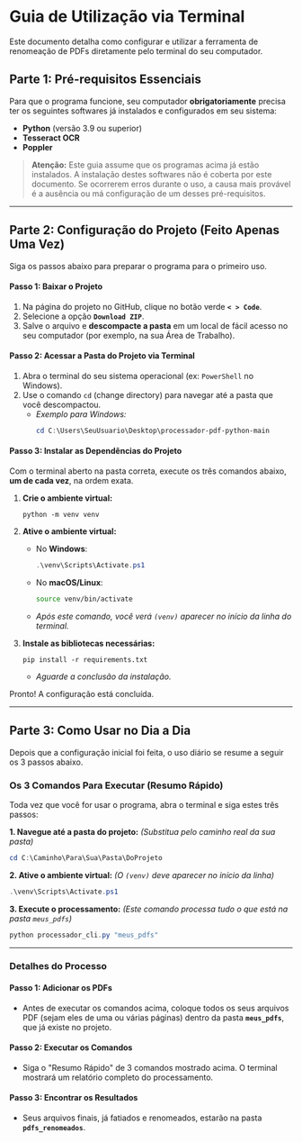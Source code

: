 # Guia de Utilização via Terminal

Este documento detalha como configurar e utilizar a ferramenta de renomeação de PDFs diretamente pelo terminal do seu computador.

## Parte 1: Pré-requisitos Essenciais

Para que o programa funcione, seu computador **obrigatoriamente** precisa ter os seguintes softwares já instalados e configurados em seu sistema:

* **Python** (versão 3.9 ou superior)
* **Tesseract OCR**
* **Poppler**

> **Atenção:** Este guia assume que os programas acima já estão instalados. A instalação destes softwares não é coberta por este documento. Se ocorrerem erros durante o uso, a causa mais provável é a ausência ou má configuração de um desses pré-requisitos.

---

## Parte 2: Configuração do Projeto (Feito Apenas Uma Vez)

Siga os passos abaixo para preparar o programa para o primeiro uso.

#### Passo 1: Baixar o Projeto
1.  Na página do projeto no GitHub, clique no botão verde **`< > Code`**.
2.  Selecione a opção **`Download ZIP`**.
3.  Salve o arquivo e **descompacte a pasta** em um local de fácil acesso no seu computador (por exemplo, na sua Área de Trabalho).

#### Passo 2: Acessar a Pasta do Projeto via Terminal
1.  Abra o terminal do seu sistema operacional (ex: `PowerShell` no Windows).
2.  Use o comando `cd` (change directory) para navegar até a pasta que você descompactou.
    * *Exemplo para Windows:*
        ```powershell
        cd C:\Users\SeuUsuario\Desktop\processador-pdf-python-main
        ```

#### Passo 3: Instalar as Dependências do Projeto
Com o terminal aberto na pasta correta, execute os três comandos abaixo, **um de cada vez**, na ordem exata.

1.  **Crie o ambiente virtual:**
    ```
    python -m venv venv
    ```

2.  **Ative o ambiente virtual:**
    * No **Windows**:
        ```powershell
        .\venv\Scripts\Activate.ps1
        ```
    * No **macOS/Linux**:
        ```bash
        source venv/bin/activate
        ```
    * *Após este comando, você verá `(venv)` aparecer no início da linha do terminal.*

3.  **Instale as bibliotecas necessárias:**
    ```
    pip install -r requirements.txt
    ```
    * *Aguarde a conclusão da instalação.*

Pronto! A configuração está concluída.

---

## Parte 3: Como Usar no Dia a Dia

Depois que a configuração inicial foi feita, o uso diário se resume a seguir os 3 passos abaixo.

### Os 3 Comandos Para Executar (Resumo Rápido)

Toda vez que você for usar o programa, abra o terminal e siga estes três passos:

**1. Navegue até a pasta do projeto:**
*(Substitua pelo caminho real da sua pasta)*
```powershell
cd C:\Caminho\Para\Sua\Pasta\DoProjeto
```

**2. Ative o ambiente virtual:**
*(O `(venv)` deve aparecer no início da linha)*
```powershell
.\venv\Scripts\Activate.ps1
```

**3. Execute o processamento:**
*(Este comando processa tudo o que está na pasta `meus_pdfs`)*
```powershell
python processador_cli.py "meus_pdfs"
```

---
### Detalhes do Processo

#### Passo 1: Adicionar os PDFs
* Antes de executar os comandos acima, coloque todos os seus arquivos PDF (sejam eles de uma ou várias páginas) dentro da pasta **`meus_pdfs`**, que já existe no projeto.

#### Passo 2: Executar os Comandos
* Siga o "Resumo Rápido" de 3 comandos mostrado acima. O terminal mostrará um relatório completo do processamento.

#### Passo 3: Encontrar os Resultados
* Seus arquivos finais, já fatiados e renomeados, estarão na pasta **`pdfs_renomeados`**.
